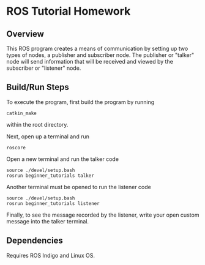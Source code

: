 # ROS Tutorial Homework

## Overview 

This ROS program creates a means of communication by setting up two types of nodes, a publisher and subscriber node. The publisher or "talker" node will send information that will be received and viewed by the subscriber or "listener" node. 

## Build/Run Steps

To execute the program, first build the program by running 

	catkin_make
	
within the root directory. 

Next, open up a terminal and run

	roscore

Open a new terminal and run the talker code

	source ./devel/setup.bash
	rosrun beginner_tutorials talker
	
Another terminal must be opened to run the listener code

	source ./devel/setup.bash
	rosrun beginner_tutorials listener
	
Finally, to see the message recorded by the listener, write your open custom message into the talker terminal.
	

## Dependencies

Requires ROS Indigo and Linux OS.

